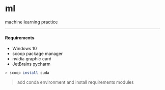 # ml
machine learning practice

---- 

#### Requirements

* Windows 10
* scoop package manager
* nvidia graphic card
* JetBrains pycharm

```bash
> scoop install cuda
```

> add conda environment and install requirements modules